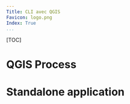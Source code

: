 ```yaml
---
Title: CLI avec QGIS
Favicon: logo.png
Index: True
...
```


[TOC]

# QGIS Process

# Standalone application
